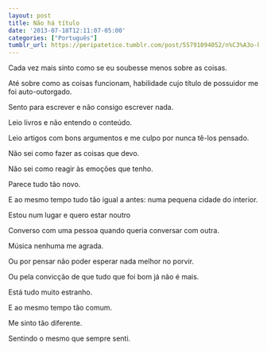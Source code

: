 ```yaml
---
layout: post
title: Não há título
date: '2013-07-18T12:11:07-05:00'
categories: ["Português"]
tumblr_url: https://peripatetico.tumblr.com/post/55791094052/n%C3%A3o-h%C3%A1-t%C3%ADtulo
---
```

Cada vez mais sinto como se eu soubesse menos sobre as coisas.

Até sobre como as coisas funcionam, habilidade cujo título de possuidor me foi auto-outorgado.

Sento para escrever e não consigo escrever nada.

Leio livros e não entendo o conteúdo.

Leio artigos com bons argumentos e me culpo por nunca tê-los pensado.

Não sei como fazer as coisas que devo.

Não sei como reagir às emoções que tenho.

Parece tudo tão novo.

E ao mesmo tempo tudo tão igual a antes: numa pequena cidade do interior.

Estou num lugar e quero estar noutro

Converso com uma pessoa quando queria conversar com outra.

Música nenhuma me agrada.

Ou por pensar não poder esperar nada melhor no porvir.

Ou pela convicção de que tudo que foi bom já não é mais.

Está tudo muito estranho.

E ao mesmo tempo tão comum.

Me sinto tão diferente.

Sentindo o mesmo que sempre senti.


